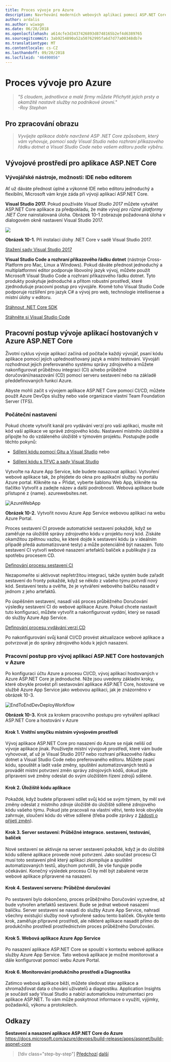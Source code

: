 ```yaml
---
title: Proces vývoje pro Azure
description: Navrhování moderních webových aplikací pomocí ASP.NET Core a Azure | Proces vývoje pro Azure
author: ardalis
ms.author: wiwagn
ms.date: 06/28/2018
ms.openlocfilehash: a614cfe3d3437426893d8748165b2ef4d6389765
ms.sourcegitcommit: 3ab9254890a52a50762995fa6d7d77a00348db7e
ms.translationtype: MT
ms.contentlocale: cs-CZ
ms.lasthandoff: 09/20/2018
ms.locfileid: "46490056"
---
```

# <a name="development-process-for-azure"></a>Proces vývoje pro Azure

> _"S cloudem, jednotlivce a malé firmy můžete Přichytit jejich prsty a okamžitě nastavit služby na podnikové úrovni."_  
> _-Roy Stephan_

 ## <a name="vision"></a>Pro zpracování obrazu

> *Vyvíjejte aplikace dobře navržené ASP .NET Core způsobem, který vám vyhovuje, pomocí sady Visual Studio nebo rozhraní příkazového řádku dotnet a Visual Studio Code nebo vašem editoru podle výběru.*

## <a name="development-environment-for-aspnet-core-apps"></a>Vývojové prostředí pro aplikace ASP.NET Core

### <a name="development-tools-choices-ide-or-editor"></a>Vývojářské nástroje, možnosti: IDE nebo editorem

Ať už dáváte přednost úplné a výkonné IDE nebo editoru jednoduchý a flexibilní, Microsoft vám kryje záda při vývoji aplikací ASP.NET Core.

**Visual Studio 2017.** Pokud používáte *Visual Studio 2017* můžete vytvářet ASP.NET Core aplikace za předpokladu, že máte *vývoj pro různé platformy .NET Core* nainstalovaná úloha. Obrázek 10-1 zobrazuje požadovaná úloha v dialogovém okně nastavení Visual Studio 2017.

![](./media/image10-1.png)

**Obrázek 10-1.** Při instalaci úlohy .NET Core v sadě Visual Studio 2017.

[Stažení sady Visual Studio 2017](https://aka.ms/vsdownload?utm_source=mscom&utm_campaign=msdocs)

**Visual Studio Code a rozhraní příkazového řádku dotnet** (nástroje Cross-Platform pro Mac, Linux a Windows). Pokud dáváte přednost jednoduchý a multiplatformní editor podporuje libovolný jazyk vývoj, můžete použít Microsoft Visual Studio Code a rozhraní příkazového řádku dotnet. Tyto produkty poskytuje jednoduché a přitom robustní prostředí, které zjednodušuje pracovní postup pro vývojáře. Kromě toho Visual Studio Code podporuje rozšíření pro jazyk C\# a vývoj pro web, technologie intellisense a místní úlohy v editoru.

[Stáhnout .NET Core SDK](https://www.microsoft.com/net/download/core)

[Stáhněte si Visual Studio Code](https://code.visualstudio.com/download)

## <a name="development-workflow-for-azure-hosted-aspnet-core-apps"></a>Pracovní postup vývoje aplikací hostovaných v Azure ASP.NET Core

Životní cyklus vývoje aplikací začíná od počítače každý vývojář, psaní kódu aplikace pomocí jejich upřednostňovaný jazyk a místní testování. Vývojáři rozhodnout jejich preferovaného systému správy zdrojového a můžete nakonfigurovat průběžnou integraci (CI) a/nebo průběžné doručování/nasazování (CD) pomocí serveru sestavení nebo na základě předdefinovaných funkcí Azure.

Abyste mohli začít s vývojem aplikace ASP.NET Core pomocí CI/CD, můžete použít Azure DevOps služby nebo vaše organizace vlastní Team Foundation Server (TFS).

### <a name="initial-setup"></a>Počáteční nastavení

Pokud chcete vytvořit kanál pro vydávání verzí pro vaši aplikaci, musíte mít kód vaší aplikace ve správě zdrojového kódu. Nastavení místního úložiště a připojte ho do vzdáleného úložiště v týmovém projektu. Postupujte podle těchto pokynů:

- [Sdílení kódu pomocí Gitu a Visual Studio](https://docs.microsoft.com/azure/devops/git/share-your-code-in-git-vs) nebo

- [Sdílení kódu s TFVC a sady Visual Studio](https://docs.microsoft.com/azure/devops/tfvc/share-your-code-in-tfvc-vs)

Vytvořte na Azure App Service, kde budete nasazovat aplikaci. Vytvoření webové aplikace tak, že přejdete do okna pro aplikační služby na portálu Azure portal. Klikněte na + Přidat, vyberte šablonu Web App, klikněte na tlačítko Vytvořit a zadejte název a další podrobnosti. Webová aplikace bude přístupné z {name}. azurewebsites.net.

![AzureWebApp](./media/image10-2.png)

**Obrázek 10-2.** Vytvořit novou Azure App Service webovou aplikaci na webu Azure Portal.

Proces sestavení CI provede automatické sestavení pokaždé, když se zaměřuje na úložiště správy zdrojového kódu v projektu nový kód. Získáte okamžitou zpětnou vazbu, ke které dojde k sestavení kódu (a v ideálním případě předá automatizované testy) a může potenciálně být nasazen. Toto sestavení CI vytvoří webové nasazení artefaktů balíček a publikujte ji za spotřebu procesem CD.

[Definování procesu sestavení CI](https://docs.microsoft.com/azure/devops/build-release/apps/aspnet/build-aspnet-core#ci)

Nezapomeňte si aktivovat nepřetržitou integraci, takže systém bude zařadit sestavení do fronty pokaždé, když se někdo z vašeho týmu potvrdí nový kód. Sestavení testu a ověřte, že je vytváření webového balíčku nasadit v jednom z jeho artefaktů.

Po úspěšném sestavení, nasadí váš proces průběžného Doručování výsledky sestavení CI do webové aplikace Azure. Pokud chcete nastavit tuto konfiguraci, můžete vytvořit a nakonfigurovat *vydání*, který se nasadí do služby Azure App Service.

[Definování procesu vydávání verzí CD](https://docs.microsoft.com/azure/devops/build-release/apps/aspnet/build-aspnet-core#cd)

Po nakonfigurování svůj kanál CI/CD provést aktualizace webové aplikace a potvrzovat je do správy zdrojového kódu k jejich nasazení.

### <a name="workflow-for-developing-azure-hosted-aspnet-core-applications"></a>Pracovní postup pro vývoj aplikací ASP.NET Core hostovaných v Azure

Po konfiguraci účtu Azure a procesu CI/CD, vývoj aplikací hostovaných v Azure ASP.NET Core je jednoduché. Níže jsou uvedeny základní kroky, které obvykle provést při sestavování aplikace ASP.NET Core, hostované ve službě Azure App Service jako webovou aplikaci, jak je znázorněno v obrázek 10-3.

![EndToEndDevDeployWorkflow](./media/image10-3.png)

**Obrázek 10-3.** Krok za krokem pracovního postupu pro vytváření aplikací ASP.NET Core a hostování v Azure

#### <a name="step-1-local-dev-environment-inner-loop"></a>Krok 1. Vnitřní smyčku místním vývojovém prostředí

Vývoj aplikace ASP.NET Core pro nasazení do Azure se nijak neliší od vývoje aplikace jinak. Používejte místní vývojové prostředí, které vám bude vyhovovat, ať už je Visual Studio 2017 nebo rozhraní příkazového řádku dotnet a Visual Studio Code nebo preferovaného editoru. Můžete psaní kódu, spouštět a ladit vaše změny, spuštění automatizovaných testů a provádět místní potvrzení změn správy zdrojových kódů, dokud jste připraveni své změny odeslat do svým úložištěm řízení zdrojů sdílené.

#### <a name="step-2-application-code-repository"></a>Krok 2. Úložiště kódu aplikace

Pokaždé, když budete připraveni sdílet svůj kód se svým týmem, by měl své změny odeslat z místního zdroje úložiště do úložiště sdílené zdrojového kódu vašeho týmu. Pokud jste pracovali na vlastní větvi, tento krok obvykle zahrnuje, sloučení kódu do větve sdílené (třeba podle zprávy z [žádosti o přijetí změn](https://docs.microsoft.com/azure/devops/git/pull-requests)).

#### <a name="step-3-build-server-continuous-integration-build-test-package"></a>Krok 3. Server sestavení: Průběžné integrace. sestavení, testování, balíček

Nové sestavení se aktivuje na server sestavení pokaždé, když je do úložiště kódu sdílené aplikace provede nové potvrzení. Jako součást procesu CI musí toto sestavení plně který aplikaci zkompiluje a spuštění automatizovaných testů, abychom potvrdili, že vše funguje podle očekávání. Konečný výsledek procesu CI by měl být zabalené verze webové aplikace připravené na nasazení.

#### <a name="step-4-build-server-continuous-delivery"></a>Krok 4. Sestavení serveru: Průběžné doručování

Po sestavení bylo dokončeno, proces průběžného Doručování vyzvedne, až bude vytvořen artefaktů sestavení. Bude se jednat webové nasazení balíčku. Server sestavení se nasadí do služby Azure App Service, nahradí všechny existující služby nově vytvořené sadou tento balíček. Obvykle tento krok, zaměřuje přípravné prostředí, ale některé aplikace nasadit přímo do produkčního prostředí prostřednictvím proces průběžného Doručování.

#### <a name="step-5-azure-app-service-web-app"></a>Krok 5. Webová aplikace Azure App Service

Po nasazení aplikace ASP.NET Core se spouští v kontextu webové aplikace služby Azure App Service. Tato webová aplikace je možné monitorovat a dále konfigurovat pomocí webu Azure Portal.

#### <a name="step-6-production-monitoring-and-diagnostics"></a>Krok 6. Monitorování produkčního prostředí a Diagnostika

Zatímco webová aplikace běží, můžete sledovat stav aplikace a shromažďovat data o chování uživatelů a diagnostiku. Application Insights je součástí sady Visual Studio a nabízí automatickou instrumentaci pro aplikace ASP.NET. To vám může poskytnout informace o využití, výjimky, požadavků, výkonu a protokolech.

## <a name="references"></a>Odkazy

**Sestavení a nasazení aplikace ASP.NET Core do Azure**  
<https://docs.microsoft.com/azure/devops/build-release/apps/aspnet/build-aspnet-core>

>[!div class="step-by-step"]
[Předchozí](test-asp-net-core-mvc-apps.md)
[další](azure-hosting-recommendations-for-asp-net-web-apps.md)